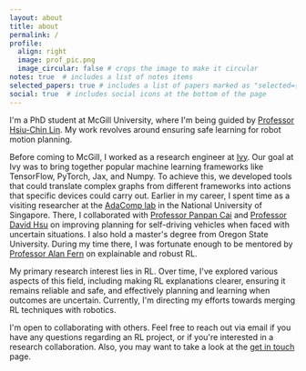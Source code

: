 ```yaml
---
layout: about
title: about
permalink: /
profile:
  align: right
  image: prof_pic.png
  image_circular: false # crops the image to make it circular
notes: true  # includes a list of notes items
selected_papers: true # includes a list of papers marked as "selected={true}"
social: true  # includes social icons at the bottom of the page
---
```


I'm a PhD student at McGill University, where I'm being guided by [Professor Hsiu-Chin Lin](https://sites.google.com/site/hsiuchinlin/home?authuser=0). My work revolves around ensuring safe learning for robot motion planning. 

Before coming to McGill, I worked as a research engineer at [Ivy](https://lets-unify.ai/). Our goal at Ivy was to bring together popular machine learning frameworks like TensorFlow, PyTorch, Jax, and Numpy. To achieve this, we developed tools that could translate complex graphs from different frameworks into actions that specific devices could carry out. Earlier in my career, I spent time as a visiting researcher at the [AdaComp lab](https://adacomp.comp.nus.edu.sg/) in the National University of Singapore. There, I collaborated with [Professor Panpan Cai](https://cindycia.github.io/) and [Professor David Hsu](https://www.comp.nus.edu.sg/~dyhsu/) on improving planning for self-driving vehicles when faced with uncertain situations. I also hold a master's degree from Oregon State University. During my time there, I was fortunate enough to be mentored by [Professor Alan Fern](https://web.engr.oregonstate.edu/~afern/) on explainable and robust RL.

My primary research interest lies in RL. Over time, I've explored various aspects of this field, including making RL explanations clearer, ensuring it remains reliable and safe, and effectively planning and learning when outcomes are uncertain. Currently, I'm directing my efforts towards merging RL techniques with robotics.

I'm open to collaborating with others. Feel free to reach out via email if you have any questions regarding an RL project, or if you're interested in a research collaboration. Also, you may want to take a look at the [get in touch](https://modanesh.github.io/get_in_touch/) page.
